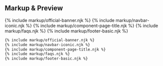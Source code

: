 ﻿## Markup & Preview

{% include markup/official-banner.njk %}
{% include markup/navbar-iconic.njk %}
{% include markup/component-page-title.njk %}
{% include markup/faqs.njk %}
{% include markup/footer-basic.njk %}

``` html
{% include markup/official-banner.njk %}
{% include markup/navbar-iconic.njk %}
{% include markup/component-page-title.njk %}
{% include markup/faqs.njk %}
{% include markup/footer-basic.njk %}
```

